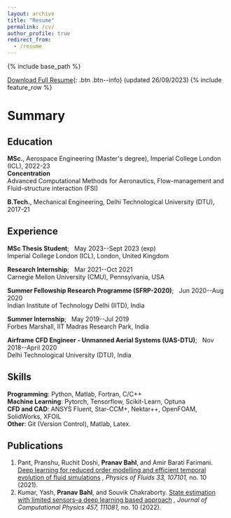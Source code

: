 ```yaml
---
layout: archive
title: "Resume"
permalink: /cv/
author_profile: true
redirect_from:
  - /resume
---
```


{% include base_path %}

[Download Full Resume](/images/UK_Resume_MLWeb.pdf){: .btn .btn--info} (updated 26/09/2023)
{% include feature_row %}

# Summary
## Education
**MSc.**, Aerospace Engineering (Master's degree), Imperial College London (ICL), 2022-23
<br /> 
**Concentration** 
<br /> 
Advanced Computational Methods for Aeronautics, Flow-management and Fluid-structure interaction (FSI)

**B.Tech.**, Mechanical Engineering, Delhi Technological University (DTU), 2017-21 

## Experience
**MSc Thesis Student**;  &nbsp; May 2023--Sept 2023 (exp) <br />
Imperial College London (ICL), London, United Kingdom

**Research Internship**;  &nbsp; Mar 2021--Oct 2021 <br />
Carnegie Mellon University (CMU), Pennsylvania, USA

**Summer Fellowship Research Programme (SFRP-2020)**;  &nbsp; Jun 2020--Aug 2020 <br />
Indian Institute of Technology Delhi (IITD), India

**Summer Internship**;  &nbsp; May 2019--Jul 2019 <br />
Forbes Marshall, IIT Madras Research Park, India

**Airframe CFD Engineer - Unmanned Aerial Systems (UAS-DTU)**;  &nbsp; Nov 2018--April 2020 <br />
Delhi Technological University (DTU), India

## Skills

**Programming**: Python, Matlab, Fortran, C/C++ <br />
**Machine Learning**: Pytorch, Tensorflow, Scikit-Learn, Optuna <br />
**CFD and CAD**: ANSYS Fluent, Star-CCM+, Nektar++, OpenFOAM, SolidWorks, XFOIL <br />
**Other**: Git (Version Control), Matlab, Latex.

## Publications
1. Pant, Pranshu, Ruchit Doshi, **Pranav Bahl**, and Amir Barati Farimani. [Deep learning for reduced order modelling and efficient temporal evolution of fluid simulations](https://pranavsciml.github.io/publication/POF_Y2021) *, Physics of Fluids 33, 107101,* no. 10 (2021).
1. Kumar, Yash, **Pranav Bahl**, and Souvik Chakraborty. [State estimation with limited sensors–a deep learning based approach](https://pranavsciml.github.io/publication/JCP_Y2022) *, Journal of Computational Physics 457, 111081,* no. 10 (2022). 
